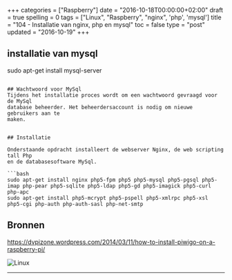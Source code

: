 +++
categories = ["Raspberry"]
date = "2016-10-18T00:00:00+02:00"
draft = true
spelling = 0
tags = ["Linux", "Raspberry", "nginx", 'php', 'mysql']
title = "104 - Installatie van nginx, php en mysql"
toc = false
type = "post"
updated = "2016-10-19"
+++


## installatie van mysql
sudo  apt-get install mysql-server
```

## Wachtwoord voor MySql
Tijdens het installatie proces wordt om een wachtwoord gevraagd voor de MySql
database beheerder. Het beheerdersaccount is nodig om nieuwe gebruikers aan te
maken.


## Installatie

Onderstaande opdracht installeert de webserver Nginx, de web scripting tall Php
en de databasesoftware MySql.

```bash
sudo apt-get install nginx php5-fpm php5 php5-mysql php5-pgsql php5-imap php-pear php5-sqlite php5-ldap php5-gd php5-imagick php5-curl php-apc
sudo apt-get install php5-mcrypt php5-pspell php5-xmlrpc php5-xsl php5-cgi php-auth php-auth-sasl php-net-smtp
```

## Bronnen

https://dvpizone.wordpress.com/2014/03/11/how-to-install-piwigo-on-a-raspberry-pi/

![Linux](/img/logo_linux.jpg)

* * *

